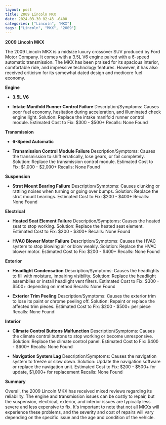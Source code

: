 ```yaml
---
layout: post
title: 2009 Lincoln MKX
date: 2024-03-30 02:43 -0400
categories: ["Lincoln", "MKX"]
tags: ["Lincoln", "MKX", "2009"]
---
```

**2009 Lincoln MKX**

The 2009 Lincoln MKX is a midsize luxury crossover SUV produced by Ford Motor Company. It comes with a 3.5L V6 engine paired with a 6-speed automatic transmission. The MKX has been praised for its spacious interior, comfortable ride, and impressive technology features. However, it has also received criticism for its somewhat dated design and mediocre fuel economy.

**Engine**

- **3.5L V6**

- **Intake Manifold Runner Control Failure**
Description/Symptoms: Causes poor fuel economy, hesitation during acceleration, and illuminated check engine light.
Solution: Replace the intake manifold runner control module.
Estimated Cost to Fix: $300 - $500+
Recalls: None Found

**Transmission**

- **6-Speed Automatic**

- **Transmission Control Module Failure**
Description/Symptoms: Causes the transmission to shift erratically, lose gears, or fail completely.
Solution: Replace the transmission control module.
Estimated Cost to Fix: $1,000 - $2,000+
Recalls: None Found

**Suspension**

- **Strut Mount Bearing Failure**
Description/Symptoms: Causes clunking or rattling noises when turning or going over bumps.
Solution: Replace the strut mount bearings.
Estimated Cost to Fix: $200 - $400+
Recalls: None Found

**Electrical**

- **Heated Seat Element Failure**
Description/Symptoms: Causes the heated seat to stop working.
Solution: Replace the heated seat element.
Estimated Cost to Fix: $200 - $300+
Recalls: None Found

- **HVAC Blower Motor Failure**
Description/Symptoms: Causes the HVAC system to stop blowing air or blow weakly.
Solution: Replace the HVAC blower motor.
Estimated Cost to Fix: $200 - $400+
Recalls: None Found

**Exterior**

- **Headlight Condensation**
Description/Symptoms: Causes the headlights to fill with moisture, impairing visibility.
Solution: Replace the headlight assemblies or install headlight vent filters.
Estimated Cost to Fix: $300 - $500+ depending on method
Recalls: None Found

- **Exterior Trim Peeling**
Description/Symptoms: Causes the exterior trim to lose its paint or chrome peeling off.
Solution: Repaint or replace the affected trim pieces.
Estimated Cost to Fix: $200 - $500+ per piece
Recalls: None Found

**Interior**

- **Climate Control Buttons Malfunction**
Description/Symptoms: Causes the climate control buttons to stop working or become unresponsive.
Solution: Replace the climate control panel.
Estimated Cost to Fix: $400 - $600+
Recalls: None Found

- **Navigation System Lag**
Description/Symptoms: Causes the navigation system to freeze or slow down.
Solution: Update the navigation software or replace the navigation unit.
Estimated Cost to Fix: $200 - $500+ for update, $1,000+ for replacement
Recalls: None Found

**Summary**

Overall, the 2009 Lincoln MKX has received mixed reviews regarding its reliability. The engine and transmission issues can be costly to repair, but the suspension, electrical, exterior, and interior issues are typically less severe and less expensive to fix. It's important to note that not all MKXs will experience these problems, and the severity and cost of repairs will vary depending on the specific issue and the age and condition of the vehicle.

